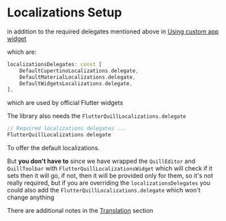 # Localizations Setup

in addition to the required delegates mentioned above in [Using custom app widget](./using_custom_app_widget.md)

which are:

```dart
localizationsDelegates: const [
    DefaultCupertinoLocalizations.delegate,
    DefaultMaterialLocalizations.delegate,
    DefaultWidgetsLocalizations.delegate,
],
```

which are used by official Flutter widgets

The library also needs the `FlutterQuillLocalizations.delegate`

```dart
// Required localizations delegates ...
FlutterQuillLocalizations.delegate
```

To offer the default localizations.

But **you don't have to** since we have wrapped the `QuillEditor` and `QuillToolbar`
with `FlutterQuillLocalizationsWidget` which will check if it sets then it will go, if not, then it will be provided
only for them, so it's not really required, but if you are overriding the `localizationsDelegates` you could also add
the `FlutterQuillLocalizations.delegate`
which won't change anything

There are additional notes in the [Translation](../translation.md) section
